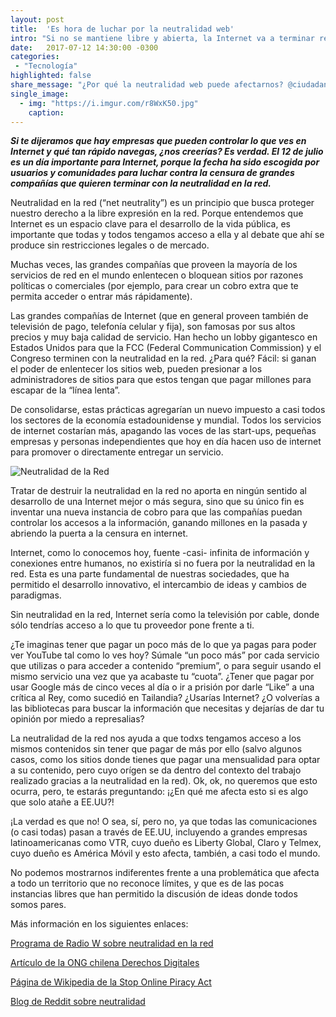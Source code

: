 ```yaml
---
layout: post
title:  'Es hora de luchar por la neutralidad web'
intro: "Si no se mantiene libre y abierta, la Internet va a terminar reproduciendo las desigualdades del mundo offline."
date:   2017-07-12 14:30:00 -0300
categories:
 - "Tecnología"
highlighted: false
share_message: "¿Por qué la neutralidad web puede afectarnos? @ciudadanoi nos cuenta"
single_image:
  - img: "https://i.imgur.com/r8WxK50.jpg"
    caption:
---
```

***Si te dijeramos que hay empresas que pueden controlar lo que ves en Internet y qué tan rápido navegas, ¿nos creerías? Es verdad. El 12 de julio es un día importante para Internet, porque la fecha ha sido escogida por usuarios y comunidades para luchar contra la censura de grandes compañías que quieren terminar con la neutralidad en la red.***

Neutralidad en la red (“net neutrality”) es un principio que busca proteger nuestro derecho a la libre expresión en la red. Porque entendemos que Internet es un espacio clave para el desarrollo de la vida pública, es importante que todas y todos tengamos acceso a ella y al debate que ahí se produce sin restricciones legales o de mercado.

Muchas veces, las grandes compañías que proveen la mayoría de los servicios de red en el mundo enlentecen o bloquean sitios por razones políticas o comerciales (por ejemplo, para crear un cobro extra que te permita acceder o entrar más rápidamente).

Las grandes compañías de Internet (que en general proveen también de televisión de pago, telefonía celular y fija), son famosas por sus altos precios y muy baja calidad de servicio. Han hecho un lobby gigantesco en Estados Unidos para que la FCC (Federal Communication Commission) y el Congreso terminen con la neutralidad en la red. ¿Para qué? Fácil: si ganan el poder de enlentecer los sitios web, pueden presionar a los administradores de sitios para que estos tengan que pagar millones para escapar de la “línea lenta”.

De consolidarse, estas prácticas agregarían un nuevo impuesto a casi todos los sectores de la economía estadounidense y mundial. Todos los servicios de internet costarían más, apagando las voces de las start-ups, pequeñas empresas y personas independientes que hoy en día hacen uso de internet para promover o directamente entregar un servicio.

![Neutralidad de la Red](https://68.media.tumblr.com/a568455d9c187a8a3c041feff45336a2/tumblr_inline_ot0196xFwl1uz8ttg_500.gif "Neutralidad de la Red")

Tratar de destruir la neutralidad en la red no aporta en ningún sentido al desarrollo de una Internet mejor o más segura, sino que su único fin es inventar una nueva instancia de cobro para que las compañías puedan controlar los accesos a la información, ganando millones en la pasada y abriendo la puerta a la censura en internet.

Internet, como lo conocemos hoy, fuente -casi- infinita de información y conexiones entre humanos, no existiría si no fuera por la neutralidad en la red. Esta es una parte fundamental de nuestras sociedades, que ha permitido el desarrollo innovativo, el intercambio de ideas y cambios de paradigmas.

Sin neutralidad en la red, Internet sería como la televisión por cable, donde sólo tendrías acceso a lo que tu proveedor pone frente a ti.

¿Te imaginas tener que pagar un poco más de lo que ya pagas para poder ver YouTube tal como lo ves hoy? Súmale “un poco más” por cada servicio que utilizas o para acceder a contenido “premium”, o para seguir usando el mismo servicio una vez que ya acabaste tu “cuota”. ¿Tener que pagar por usar Google más de cinco veces al día o ir a prisión por darle “Like” a una crítica al Rey, como sucedió en Tailandia? ¿Usarías Internet? ¿O volverías a las bibliotecas para buscar la información que necesitas y dejarías de dar tu opinión por miedo a represalias?

La neutralidad de la red nos ayuda a que todxs tengamos acceso a los mismos contenidos sin tener que pagar de más por ello (salvo algunos casos, como los sitios donde tienes que pagar una mensualidad para optar a su contenido, pero cuyo orígen se da dentro del contexto del trabajo realizado gracias a la neutralidad en la red). Ok, ok, no queremos que esto ocurra, pero, te estarás preguntando: ¡¿En qué me afecta esto si es algo que solo atañe a EE.UU?!

¡La verdad es que no! O sea, sí, pero no, ya que todas las comunicaciones (o casi todas) pasan a través de EE.UU, incluyendo a grandes empresas latinoamericanas como VTR, cuyo dueño es Liberty Global, Claro y Telmex, cuyo dueño es América Móvil y esto afecta, también, a casi todo el mundo.

No podemos mostrarnos indiferentes frente a una problemática que afecta a todo un territorio que no reconoce límites, y que es de las pocas instancias libres que han permitido la discusión de ideas donde todos somos pares.

Más información en los siguientes enlaces:

[Programa de Radio W sobre neutralidad en la red](http://wradio.com.mx/programa/2017/07/11/asi_las_cosas/1499782773_044508.html)

[Artículo de la ONG chilena Derechos Digitales](https://www.derechosdigitales.org/11298/en-america-latina-tambien-debemos-defender-la-neutralidad-de-la-red/)

[Página de Wikipedia de la Stop Online Piracy Act](https://es.wikipedia.org/wiki/Stop_Online_Piracy_Act)

[Blog de Reddit sobre neutralidad](https://www.reddit.com/r/blog/comments/6mtgtp/we_need_your_voice_as_we_continue_the_fight_for/)
